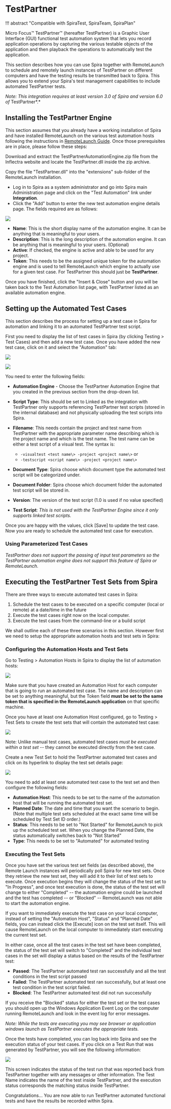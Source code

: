 # TestPartner
!!! abstract "Compatible with SpiraTest, SpiraTeam, SpiraPlan"

Micro Focus™ TestPartner™ (hereafter TestPartner) is a Graphic User Interface (GUI) functional test automation system that lets you record application operations by capturing the various testable objects of the application and then playback the operations to automatically test the application.

This section describes how you can use Spira together with RemoteLaunch to schedule and remotely launch instances of TestPartner on different computers and have the testing results be transmitted back to Spira. This allows you to extend your Spira's test management capabilities to include automated TestPartner tests.

*Note: This integration requires at least version 3.0 of Spira and version 6.0 of* TestPartner*.*

## Installing the TestPartner Engine
This section assumes that you already have a working installation of Spira and have installed RemoteLaunch on the various test automation hosts following the instructions in [RemoteLaunch Guide](RemoteLaunch-Guide.md). Once those prerequisites are in place, please follow these steps:

Download and extract the TestPartnerAutomationEngine.zip file from the Inflectra website and locate the TestPartner.dll inside the zip archive.

Copy the file "TestPartner.dll" into the "extensions" sub-folder of the RemoteLaunch installation.

-   Log in to Spira as a system administrator and go into Spira main Administration page and click on the "Test Automation" link under **Integration**.
-   Click the "Add" button to enter the new test automation engine details page. The fields required are as follows:

![](img/TestPartner_96.png)

-   **Name**: This is the short display name of the automation engine. It can be anything that is meaningful to your users.
-   **Description**: This is the long description of the automation engine. It can be anything that is meaningful to your users. (Optional)
-   **Active**: If checked, the engine is active and able to be used for any project.
-   **Token**: This needs to be the assigned unique token for the automation engine and is used to tell RemoteLaunch which engine to actually use for a given test case. For TestPartner this should just be **TestPartner**.

Once you have finished, click the "Insert & Close" button and you will be taken back to the Test Automation list page, with TestPartner listed as an available automation engine.

## Setting up the Automated Test Cases
This section describes the process for setting up a test case in Spira for automation and linking it to an automated TestPartner test script.

First you need to display the list of test cases in Spira (by clicking Testing \> Test Cases) and then add a new test case. Once you have added the new test case, click on it and select the "Automation" tab:

![](img/TestPartner_97.png)

![](img/TestPartner_98.png)

You need to enter the following fields:

- **Automation Engine** - Choose the TestPartner Automation Engine that you created in the previous section from the drop-down list.
- **Script Type**: This should be set to Linked as the integration with TestPartner only supports referencing TestPartner test scripts (stored in the internal database) and not physically uploading the test scripts into Spira.
- **Filename**: This needs contain the project and test name from TestPartner with the appropriate parameter name describing which is the project name and which is the test name. The test name can be either a test script of a visual test. The syntax is:

    - `-visualtest <test name\> -project <project name\>` or
    - `-testscript <script name\> -project <project name\>`

- **Document Type**: Spira choose which document type the automated test script will be categorized under.
- **Document Folder**: Spira choose which document folder the automated test script will be stored in.
- **Version**: The version of the test script (1.0 is used if no value specified)
- **Test Script**: *This is not used with the TestPartner Engine since it only supports linked test scripts.*

Once you are happy with the values, click \[Save\] to update the test case. Now you are ready to schedule the automated test case for execution.

### Using Parameterized Test Cases
*TestPartner does not support the passing of input test parameters so the TestPartner automation engine does not support this feature of Spira or RemoteLaunch.*

## Executing the TestPartner Test Sets from Spira
There are three ways to execute automated test cases in Spira:

1.  Schedule the test cases to be executed on a specific computer (local or remote) at a date/time in the future
2.  Execute the test cases right now on the local computer.
3.  Execute the test cases from the command-line or a build script

We shall outline each of these three scenarios in this section. However first we need to setup the appropriate automation hosts and test sets in Spira:

### Configuring the Automation Hosts and Test Sets
Go to Testing \> Automation Hosts in Spira to display the list of automation hosts:

![](img/TestPartner_15.png)

Make sure that you have created an Automation Host for each computer that is going to run an automated test case. The name and description can be set to anything meaningful, but the Token field **must be set to the same token that is specified in the RemoteLaunch application** on that specific machine.

Once you have at least one Automation Host configured, go to Testing \> Test Sets to create the test sets that will contain the automated test case:

![](img/TestPartner_31.png)

Note: Unlike manual test cases, automated test cases *must be executed within a test set* -- they cannot be executed directly from the test case.

Create a new Test Set to hold the TestPartner automated test cases and click on its hyperlink to display the test set details page:

![](img/TestPartner_99.png)

You need to add at least one automated test case to the test set and then configure the following fields:

-   **Automation Host**: This needs to be set to the name of the automation host that will be running the automated test set.
-   **Planned Date**: The date and time that you want the scenario to begin. (Note that multiple test sets scheduled at the exact same time will be scheduled by Test Set ID order.)
-   **Status**: This needs to be set to "Not Started" for RemoteLaunch to pick up the scheduled test set. When you change the Planned Date, the status automatically switches back to "Not Started"
-   **Type**: This needs to be set to "Automated" for automated testing

### Executing the Test Sets
Once you have set the various test set fields (as described above), the Remote Launch instances will periodically poll Spira for new test sets. Once they retrieve the new test set, they will add it to their list of test sets to execute. Once execution begins they will change the status of the test set to "In Progress", and once test execution is done, the status of the test set will change to either "Completed" --
the automation engine could be launched and the test has completed -- or "Blocked" -- RemoteLaunch was not able to start the automation engine.

If you want to immediately execute the test case on your local computer, instead of setting the "Automation Host", "Status" and "Planned Date" fields, you can instead click the \[Execute\] icon on the test set itself. This will cause RemoteLaunch on the local computer to immediately start executing the current test set.

In either case, once all the test cases in the test set have been completed, the status of the test set will switch to "Completed" and the individual test cases in the set will display a status based on the results of the TestPartner test:

- **Passed**: The TestPartner automated test ran successfully and all the test conditions in the test script passed
- **Failed**: The TestPartner automated test ran successfully, but at least one test condition in the test script failed.
- **Blocked**: The TestPartner automated test did not run successfully

If you receive the "Blocked" status for either the test set or the test cases you should open up the Windows Application Event Log on the computer running RemoteLaunch and look in the event log for error messages.

*Note: While the tests are executing you may see browser or application windows launch as TestPartner executes the appropriate tests.*

Once the tests have completed, you can log back into Spira and see the execution status of your test cases. If you click on a Test Run that was generated by TestPartner, you will see the following information:

![](img/TestPartner_100.png)

This screen indicates the status of the test run that was reported back from TestPartner together with any messages or other information. The Test Name indicates the name of the test inside TestPartner, and the execution status corresponds the matching status inside TestPartner.

Congratulations... You are now able to run TestPartner automated functional tests and have the results be recorded within Spira.